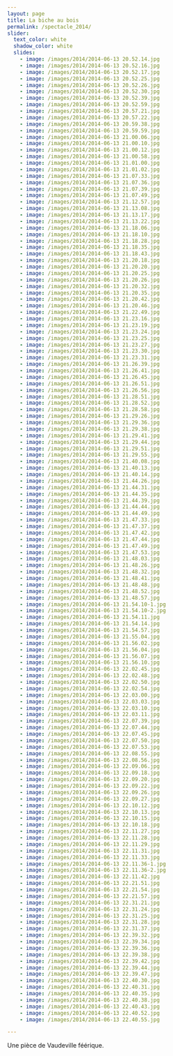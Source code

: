 ```yaml
---
layout: page
title: La biche au bois
permalink: /spectacle_2014/
slider:
  text_color: white
  shadow_color: white
  slides: 
    - image: /images/2014/2014-06-13 20.52.14.jpg
    - image: /images/2014/2014-06-13 20.52.16.jpg
    - image: /images/2014/2014-06-13 20.52.17.jpg
    - image: /images/2014/2014-06-13 20.52.25.jpg
    - image: /images/2014/2014-06-13 20.52.26.jpg
    - image: /images/2014/2014-06-13 20.52.30.jpg
    - image: /images/2014/2014-06-13 20.52.39.jpg
    - image: /images/2014/2014-06-13 20.52.59.jpg
    - image: /images/2014/2014-06-13 20.57.21.jpg
    - image: /images/2014/2014-06-13 20.57.22.jpg
    - image: /images/2014/2014-06-13 20.59.38.jpg
    - image: /images/2014/2014-06-13 20.59.59.jpg
    - image: /images/2014/2014-06-13 21.00.06.jpg
    - image: /images/2014/2014-06-13 21.00.10.jpg
    - image: /images/2014/2014-06-13 21.00.12.jpg
    - image: /images/2014/2014-06-13 21.00.58.jpg
    - image: /images/2014/2014-06-13 21.01.00.jpg
    - image: /images/2014/2014-06-13 21.01.02.jpg
    - image: /images/2014/2014-06-13 21.07.33.jpg
    - image: /images/2014/2014-06-13 21.07.36.jpg
    - image: /images/2014/2014-06-13 21.07.39.jpg
    - image: /images/2014/2014-06-13 21.07.49.jpg
    - image: /images/2014/2014-06-13 21.12.57.jpg
    - image: /images/2014/2014-06-13 21.13.08.jpg
    - image: /images/2014/2014-06-13 21.13.17.jpg
    - image: /images/2014/2014-06-13 21.13.22.jpg
    - image: /images/2014/2014-06-13 21.18.06.jpg
    - image: /images/2014/2014-06-13 21.18.10.jpg
    - image: /images/2014/2014-06-13 21.18.28.jpg
    - image: /images/2014/2014-06-13 21.18.35.jpg
    - image: /images/2014/2014-06-13 21.18.43.jpg
    - image: /images/2014/2014-06-13 21.20.18.jpg
    - image: /images/2014/2014-06-13 21.20.20.jpg
    - image: /images/2014/2014-06-13 21.20.25.jpg
    - image: /images/2014/2014-06-13 21.20.26.jpg
    - image: /images/2014/2014-06-13 21.20.32.jpg
    - image: /images/2014/2014-06-13 21.20.35.jpg
    - image: /images/2014/2014-06-13 21.20.42.jpg
    - image: /images/2014/2014-06-13 21.20.46.jpg
    - image: /images/2014/2014-06-13 21.22.49.jpg
    - image: /images/2014/2014-06-13 21.23.16.jpg
    - image: /images/2014/2014-06-13 21.23.19.jpg
    - image: /images/2014/2014-06-13 21.23.24.jpg
    - image: /images/2014/2014-06-13 21.23.25.jpg
    - image: /images/2014/2014-06-13 21.23.27.jpg
    - image: /images/2014/2014-06-13 21.23.30.jpg
    - image: /images/2014/2014-06-13 21.23.31.jpg
    - image: /images/2014/2014-06-13 21.26.39.jpg
    - image: /images/2014/2014-06-13 21.26.41.jpg
    - image: /images/2014/2014-06-13 21.26.45.jpg
    - image: /images/2014/2014-06-13 21.26.51.jpg
    - image: /images/2014/2014-06-13 21.26.56.jpg
    - image: /images/2014/2014-06-13 21.28.51.jpg
    - image: /images/2014/2014-06-13 21.28.52.jpg
    - image: /images/2014/2014-06-13 21.28.58.jpg
    - image: /images/2014/2014-06-13 21.29.26.jpg
    - image: /images/2014/2014-06-13 21.29.36.jpg
    - image: /images/2014/2014-06-13 21.29.38.jpg
    - image: /images/2014/2014-06-13 21.29.41.jpg
    - image: /images/2014/2014-06-13 21.29.44.jpg
    - image: /images/2014/2014-06-13 21.29.51.jpg
    - image: /images/2014/2014-06-13 21.29.55.jpg
    - image: /images/2014/2014-06-13 21.40.08.jpg
    - image: /images/2014/2014-06-13 21.40.13.jpg
    - image: /images/2014/2014-06-13 21.40.14.jpg
    - image: /images/2014/2014-06-13 21.44.26.jpg
    - image: /images/2014/2014-06-13 21.44.31.jpg
    - image: /images/2014/2014-06-13 21.44.35.jpg
    - image: /images/2014/2014-06-13 21.44.39.jpg
    - image: /images/2014/2014-06-13 21.44.44.jpg
    - image: /images/2014/2014-06-13 21.44.49.jpg
    - image: /images/2014/2014-06-13 21.47.33.jpg
    - image: /images/2014/2014-06-13 21.47.37.jpg
    - image: /images/2014/2014-06-13 21.47.42.jpg
    - image: /images/2014/2014-06-13 21.47.44.jpg
    - image: /images/2014/2014-06-13 21.47.49.jpg
    - image: /images/2014/2014-06-13 21.47.53.jpg
    - image: /images/2014/2014-06-13 21.48.03.jpg
    - image: /images/2014/2014-06-13 21.48.26.jpg
    - image: /images/2014/2014-06-13 21.48.32.jpg
    - image: /images/2014/2014-06-13 21.48.41.jpg
    - image: /images/2014/2014-06-13 21.48.48.jpg
    - image: /images/2014/2014-06-13 21.48.52.jpg
    - image: /images/2014/2014-06-13 21.48.57.jpg
    - image: /images/2014/2014-06-13 21.54.10-1.jpg
    - image: /images/2014/2014-06-13 21.54.10-2.jpg
    - image: /images/2014/2014-06-13 21.54.11.jpg
    - image: /images/2014/2014-06-13 21.54.14.jpg
    - image: /images/2014/2014-06-13 21.54.57.jpg
    - image: /images/2014/2014-06-13 21.55.04.jpg
    - image: /images/2014/2014-06-13 21.56.02.jpg
    - image: /images/2014/2014-06-13 21.56.04.jpg
    - image: /images/2014/2014-06-13 21.56.07.jpg
    - image: /images/2014/2014-06-13 21.56.10.jpg
    - image: /images/2014/2014-06-13 22.02.45.jpg
    - image: /images/2014/2014-06-13 22.02.48.jpg
    - image: /images/2014/2014-06-13 22.02.50.jpg
    - image: /images/2014/2014-06-13 22.02.54.jpg
    - image: /images/2014/2014-06-13 22.03.00.jpg
    - image: /images/2014/2014-06-13 22.03.03.jpg
    - image: /images/2014/2014-06-13 22.03.10.jpg
    - image: /images/2014/2014-06-13 22.03.11.jpg
    - image: /images/2014/2014-06-13 22.07.39.jpg
    - image: /images/2014/2014-06-13 22.07.44.jpg
    - image: /images/2014/2014-06-13 22.07.45.jpg
    - image: /images/2014/2014-06-13 22.07.50.jpg
    - image: /images/2014/2014-06-13 22.07.53.jpg
    - image: /images/2014/2014-06-13 22.08.55.jpg
    - image: /images/2014/2014-06-13 22.08.56.jpg
    - image: /images/2014/2014-06-13 22.09.06.jpg
    - image: /images/2014/2014-06-13 22.09.18.jpg
    - image: /images/2014/2014-06-13 22.09.20.jpg
    - image: /images/2014/2014-06-13 22.09.22.jpg
    - image: /images/2014/2014-06-13 22.09.26.jpg
    - image: /images/2014/2014-06-13 22.09.27.jpg
    - image: /images/2014/2014-06-13 22.10.12.jpg
    - image: /images/2014/2014-06-13 22.10.13.jpg
    - image: /images/2014/2014-06-13 22.10.15.jpg
    - image: /images/2014/2014-06-13 22.10.18.jpg
    - image: /images/2014/2014-06-13 22.11.27.jpg
    - image: /images/2014/2014-06-13 22.11.28.jpg
    - image: /images/2014/2014-06-13 22.11.29.jpg
    - image: /images/2014/2014-06-13 22.11.31.jpg
    - image: /images/2014/2014-06-13 22.11.33.jpg
    - image: /images/2014/2014-06-13 22.11.36-1.jpg
    - image: /images/2014/2014-06-13 22.11.36-2.jpg
    - image: /images/2014/2014-06-13 22.11.42.jpg
    - image: /images/2014/2014-06-13 22.21.51.jpg
    - image: /images/2014/2014-06-13 22.21.54.jpg
    - image: /images/2014/2014-06-13 22.21.57.jpg
    - image: /images/2014/2014-06-13 22.31.21.jpg
    - image: /images/2014/2014-06-13 22.31.24.jpg
    - image: /images/2014/2014-06-13 22.31.25.jpg
    - image: /images/2014/2014-06-13 22.31.28.jpg
    - image: /images/2014/2014-06-13 22.31.37.jpg
    - image: /images/2014/2014-06-13 22.39.32.jpg
    - image: /images/2014/2014-06-13 22.39.34.jpg
    - image: /images/2014/2014-06-13 22.39.36.jpg
    - image: /images/2014/2014-06-13 22.39.38.jpg
    - image: /images/2014/2014-06-13 22.39.42.jpg
    - image: /images/2014/2014-06-13 22.39.44.jpg
    - image: /images/2014/2014-06-13 22.39.47.jpg
    - image: /images/2014/2014-06-13 22.40.30.jpg
    - image: /images/2014/2014-06-13 22.40.31.jpg
    - image: /images/2014/2014-06-13 22.40.35.jpg
    - image: /images/2014/2014-06-13 22.40.38.jpg
    - image: /images/2014/2014-06-13 22.40.43.jpg
    - image: /images/2014/2014-06-13 22.40.52.jpg
    - image: /images/2014/2014-06-13 22.40.55.jpg

---
```


Une pièce de Vaudeville féérique.
